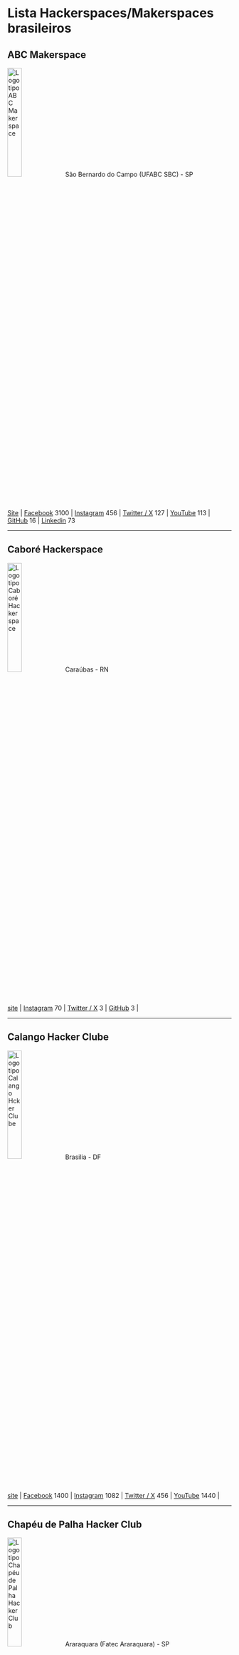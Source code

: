 # Lista Hackerspaces/Makerspaces brasileiros

## ABC Makerspace 

<img src="https://github.com/dumonths/logos/blob/main/abc.png" height="25%" width="25%" alt="Logotipo ABC Makerspace"> São Bernardo do Campo (UFABC SBC) - SP

[Site](https://abcmakerspace.com.br/) | 
[Facebook](https://www.facebook.com/abcmakerspace) 3100 | 
[Instagram](https://www.instagram.com/abcmakerspace/) 456 | 
[Twitter / X](https://twitter.com/abcmakerspace) 127 | 
[YouTube](https://www.youtube.com/channel/UC-llGrye7YYeCX0gTKFbILQ) 113 | 
[GitHub](https://github.com/ABCMakerspace) 16 | 
[Linkedin](https://www.linkedin.com/company/abcmakerspace) 73

________________________________________________________
## Caboré Hackerspace 

<img src="https://github.com/dumonths/logos/blob/main/CABORE.png" height="25%" width="25%" alt="Logotipo Caboré Hackerspace"> Caraúbas - RN

[site](https://www.caborehs.org/) | 
[Instagram](https://www.instagram.com/caborehackerspace) 70 | 
[Twitter / X](https://twitter.com/caborehs) 3 | 
[GitHub](https://github.com/caborehs) 3 | 



________________________________________________________
## Calango Hacker Clube

<img src="https://github.com/dumonths/logos/blob/main/CALANGO.png" height="25%" width="25%" alt="Logotipo Calango Hcker Clube"> Brasilia - DF

[site](https://www.calango.club) | 
[Facebook](https://www.facebook.com/calangohc) 1400 | 
[Instagram](https://www.instagram.com/calangoh4cker/) 1082 | 
[Twitter / X](https://twitter.com/calangohc) 456 | 
[YouTube](https://www.youtube.com/c/+CalangohackerClub) 1440 | 



________________________________________________________
## Chapéu de Palha Hacker Club

<img src="https://github.com/dumonths/logos/blob/main/CHAPEU.png" height="25%" width="25%" alt="Logotipo Chapéu de Palha Hacker Club"> Araraquara (Fatec Araraquara) - SP

[Instagram](https://www.instagram.com/chapeudepalhahackerclub/) 748 | 
[Linkedin](https://www.linkedin.com/company/chap%C3%A9u-de-palha-hacker-club/) 77

________________________________________________________
## Dumont Hackerspace

<img src="https://github.com/dumonths/logos/blob/main/DUMONT.png" height="25%" width="25%" alt="Logotipo Dumont Hackerspace">
 
O hackerspace dos hackerspaces, esta em eventos por todo o Brasil, itinerante.
 
[Facebook](https://www.facebook.com/DumontHackerspace/) 1500 | 
[Instagram](https://www.instagram.com/dumonths) 1771 | 
[Twitter / X](https://twitter.com/dumonths) 288 | 
[GitHub](https://github.com/dumonths) | 
________________________________________________________
## Garoa Hacker Clube

<img src="https://github.com/dumonths/logos/blob/main/GAROA.png" height="25%" width="25%" alt="Logotipo Garoa Hacker Clube"> São Paulo - SP

[site](https://garoa.net.br/) | 
[Facebook](https://www.facebook.com/GaroaHC/) 13000 | 
[Instagram](https://www.instagram.com/garoahc/) 2101 | 
[Twitter / X](https://twitter.com/garoahc) 6687 | 
[YouTube](https://www.youtube.com/channel/UCwY5dKKi8CWsv5_K9csmaew) 653 | 
[GitHub](https://github.com/garoa) 36 | 
[Linkedin](https://www.linkedin.com/company/garoa-hacker-clube/) 748
________________________________________________________
## GERSE - Grupo de Estudo em Robótica e Sistemas Embarcados 

<img src="https://github.com/dumonths/logos/blob/main/GERSE.png" height="25%" width="25%" alt="Logotipo GERSE"> Guarulhos (Instituto Federal de Guarulhos) - SP

[site](http://gerserobotica.com/) Offline | 
[Facebook](https://www.facebook.com/gerserobot) 513 | 
[Instagram](https://www.instagram.com/gerserobotica/?igshid=YmMyMTA2M2Y%3D) 255 | 
[Linkedin](https://www.linkedin.com/in/gerserob%C3%B3ticarob%C3%B3tica/) 7


________________________________________________________
## LHC - Laboratório Hacker de Campinas

<img src="https://github.com/dumonths/logos/blob/main/LHC.png" height="25%" width="25%" alt="Logotipo LHC"> Campinas - SP

[site](https://lhc.net.br/) | 
[Facebook](https://www.facebook.com/lhcnetbr) 2400 | 
[Instagram](https://www.instagram.com/lhcnetbr/) 475 | 
[Twitter / X](https://twitter.com/lhc_campinas) 1314 | 
[YouTube](https://www.youtube.com/c/LhcNetBr) 452 | 
[GitHub](https://github.com/lhc) 24 | 
[Linkedin](https://www.linkedin.com/company/laboratorio-hacker-de-campinas/) 904 | 
[PeerTube](https://peertube.lhc.net.br/) | 
________________________________________________________
## Maringá Hackerspace 

<img src="https://github.com/dumonths/logos/blob/main/MARINGA21.png" height="25%" width="25%" alt="Logotipo Maringá Hackerspace"> Maringá - PR

[site](http://wiki.hackerspace.maringa.br/) | 
[Facebook](https://www.facebook.com/hackerspacemaringa) 807 | 
[Instagram](https://www.instagram.com/hackerspacemaringa) 599 | 
[YouTube](https://www.youtube.com/@hackerspacemaringa2820) 14 | 
[GitHub](https://github.com/HackerSpaceMaringa) | 
[Linkedin](https://www.linkedin.com/company/hsmaringa/) 142


________________________________________________________
## Mate Hackers 

<img src="https://github.com/dumonths/logos/blob/main/MATE.png" height="25%" width="25%" alt="Logotipo Mate Hackers"> Porto Alegre - RS

[site](https://matehackers.org/) |
[Instagram](https://www.instagram.com/matehackers_/) 267 | 


________________________________________________________
## 0xe Hacker Club 

<img src="https://github.com/dumonths/logos/blob/main/OXE.png" height="25%" width="25%" alt="Logotipo 0xe Hacker Club"> Maceió - AL

[site](http://oxehacker.club/) | 
[Facebook](https://www.facebook.com/0xehackerclub/) 1800 | 
[Instagram](https://www.instagram.com/0xehackerclub/) 2269 | 
[Twitter / X](https://twitter.com/0xehackerclub) 459 | 
[YouTube](https://www.youtube.com/channel/UCyp9qyOaS9qhJ0lmRcjGesg) 129 | 
[Linkedin](https://www.linkedin.com/company/0xehackerclub/) 18

________________________________________________________
## Raul Hacker Club

<img src="https://github.com/dumonths/logos/blob/main/RAUL.png" height="25%" width="25%" alt="Logotipo Raul Hacker Club"> Salvador - BA

[site](https://raulhc.cc/) | 
[Facebook](https://www.facebook.com/raulhackerclub) 3300 | 
[Instagram](https://www.instagram.com/raulhackerclub/) 1328 | 
[Twitter / X](https://twitter.com/RaulHackerClub) 184 | 
[YouTube](https://www.youtube.com/@raulhackerclub) 30 |
[Linkedin](https://www.linkedin.com/company/raul-hacker-club/) 156

________________________________________________________
## Rio Maker Space 

<img src="https://github.com/dumonths/logos/blob/main/RIO.png" height="25%" width="25%" alt="Logotipo Rio Maker Space"> Rio de Janeiro - RJ

[site](https://www.riomakerspace.com.br/) | 
[Instagram](https://www.instagram.com/rio_maker_space/) 273 | 
[Linkedin](https://www.linkedin.com/company/riomakerspace/about/) 29

________________________________________________________
## THC - Teresina Hacker Clube 

<img src="https://github.com/dumonths/logos/blob/main/THC.png" height="25%" width="25%" alt="Logotipo Teresina Hacker Clube"> Teresina - PI

[site](https://teresinahc.github.io/) | 
[Instagram](https://www.instagram.com/teresinahc/) 1074 | 
[Twitter / X](https://twitter.com/teresinahc) 114 | 
[GitHub](https://github.com/teresinahc) 7 | 
[Linkedin](https://www.linkedin.com/company/teresina-hacker-clube/) 35

________________________________________________________


# Só achados pela internet, ainda não consegui contato
________________________________________________________
## Cora Coralina Hacker Clube    

<img src="https://github.com/dumonths/logos/blob/main/cora.png" height="25%" width="25%" alt="Logotipo Cora"> Goiania - GO

[Site](https://corahacker.org/) offline | 
[Facebook](https://www.facebook.com/corahackerclub) 435 |
[Instagram](https://www.instagram.com/corahackerclub/) 78 | 

________________________________________________________

## Hackerspace Blumenau    
<img src="https://github.com/dumonths/logos/blob/main/BLUMENAU.png" height="25%" width="25%" alt="Logotipo Blumenau">
Blumenau - SC

[Site](https://www.hackerspaceblumenau.org/) | 
[Facebook](https://www.facebook.com/hackerspace.blumenau) 422 | 
[Instagram](https://www.instagram.com/hs.blumenau/) 60 | 
[Twitter / X](https://twitter.com/hackerspacebnu) 127 | 
[YouTube](https://www.youtube.com/channel/UCxnv5D-9aVcJO5Ah1Bq072g) 465 | 
[GitHub](https://github.com/HackerspaceBlumenau) 5 | 
[Linkedin](https://www.linkedin.com/company/hackerspace-blumenau/) 2000

________________________________________________________
## Hackoonspace    
<img src="https://github.com/dumonths/logos/blob/main/abc.png" height="25%" width="25%" alt="Logotipo ABC">
Endereço

[Site](https://www.hackoonspace.com/) | 
[Facebook](https://www.facebook.com/hackoonspace) | 
[Instagram](https://www.instagram.com/hackoonspace/) 342 | 
[Twitter / X](https://twitter.com/hackoonspace) 88 | 
[YouTube](https://www.youtube.com/@hackoonspace) 100 | 
[GitHub](https://github.com/hackoonspace) 11 | 
[Linkedin](https://www.linkedin.com/company/hackoonspace/about/) 75
________________________________________________________

## Londrina Hacker Club

<img src="https://github.com/dumonths/logos/blob/main/LONDRINA.png" height="25%" width="25%" alt="Logotipo Londrina Hacker Clube "> Londrina - PR

[site](https://www.londrinahackerclub.com.br/) | 
[Linkedin](https://www.linkedin.com/company/londrina-hacker-club/) 58

________________________________________________________
## Oeste Hacker Clube

<img src="https://github.com/dumonths/logos/blob/main/OHC.png" height="25%" width="25%" alt="Logotipo Oeste Hacker Clube "> Bauru - SP

[site](http://oestehc.com.br/) | 
[Facebook](https://www.facebook.com/OesteHC) 495 | 
[Linkedin](https://www.linkedin.com/company/oeste-hacker-club/) 6

________________________________________________________
## Santos Hacker Clube  

<img src="https://github.com/dumonths/logos/blob/main/SHC.png" height="25%" width="25%" alt="Logotipo SHC">
Santos - SP

[Facebook - Grupo](https://www.facebook.com/groups/606806302692500/) 506 | 
[Instagram](https://www.instagram.com/santoshackerclube/) 190 | 
[YouTube](https://www.youtube.com/@shcsantoshackerclube6077) 57 | 
[GitHub](https://github.com/santos-hacker-clube) 

________________________________________________________
## Tarrafa Hacker Clube    

<img src="https://github.com/dumonths/logos/blob/main/Tarrafa.png" height="25%" width="25%" alt="Logotipo Tarrafa Hacker Clube"> Florianópolis - SC

[Site](https://tarrafa.net/) | 
[Facebook](https://www.facebook.com/TarrafaHC) 2000 | 
[YouTube](https://www.youtube.com/channel/UCs0R96qojyNDGR1bfMl5scw) 51 | 
[GitHub](https://github.com/tarrafahc) 2

________________________________________________________
## ABC   <img src="https://github.com/dumonths/logos/blob/main/abc.png" height="25%" width="25%" alt="Logotipo ABC">
Endereço

[Site]() | 
[Facebook]() | 
[Instagram]() 0 | 
[Twitter / X]() | 
[YouTube]() | 
[GitHub]() | 
[Linkedin]()


________________________________________________________
## ABC  <img src="https://github.com/dumonths/logos/blob/main/abc.png" height="25%" width="25%" alt="Logotipo ABC Makerspace">
Endereço

[Site]() | 
[Facebook]() | 
[Instagram]() 0 | 
[Twitter / X]() | 
[YouTube]() | 
[GitHub]() | 
[Linkedin]()


________________________________________________________
## ABC   <img src="https://github.com/dumonths/logos/blob/main/abc.png" height="25%" width="25%" alt="Logotipo ABC">
Endereço

[Site]() | 
[Facebook]() | 
[Instagram]() 0 | 
[Twitter / X]() | 
[YouTube]() | 
[GitHub]() | 
[Linkedin]()


________________________________________________________

## ABC   <img src="https://github.com/dumonths/logos/blob/main/abc.png" height="25%" width="25%" alt="Logotipo ABC">
Endereço

[Site]() | 
[Facebook]() | 
[Instagram]() 0 | 
[Twitter / X]() | 
[YouTube]() | 
[GitHub]() | 
[Linkedin]()


________________________________________________________
## ABC   <img src="https://github.com/dumonths/logos/blob/main/abc.png" height="25%" width="25%" alt="Logotipo ABC">
Endereço

[Site]() | 
[Facebook]() | 
[Instagram]() 0 | 
[Twitter / X]() | 
[YouTube]() | 
[GitHub]() | 
[Linkedin]()


________________________________________________________
## ABC    <img src="https://github.com/dumonths/logos/blob/main/abc.png" height="25%" width="25%" alt="Logotipo ABC ">
Endereço

[Site]() | 
[Facebook]() | 
[Instagram]() 0 | 
[Twitter / X]() | 
[YouTube]() | 
[GitHub]() | 
[Linkedin]()


________________________________________________________

## Observações:
Números na frente do link do Facebook é de inscritos em 31/03/2024.

Números na frente do link do Instagram é de seguidores em 11/03/2024.

Números na frente do link do YouTube é de inscritos em 31/03/2024.

Números na frente do link do GitHub é de seguidores em 31/03/2024.

Números na frente do link do Linkedin é de seguidores em 31/03/2024.

Não coloquei grupos de Telegram e email devido aos bots.

Hackerspaces brasileiros:

[Ativos em 2017 segundo Autoria em Rede](https://autoriaemrede.wordpress.com/hackerspaces-no-brasil/lista-dos-hackerspaces-ativos/)

[Registrados na Wiki do Garoa Hacker Clube](https://garoa.net.br/wiki/Hackerspaces_Brasileiros)

[Registrados na Wiki Hackerspaces.org](https://wiki.hackerspaces.org/Brazil)

________________________________________________________

